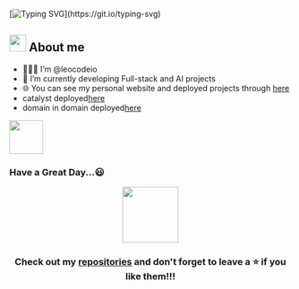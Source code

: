 [![Typing SVG](https://readme-typing-svg.demolab.com/?lines=Hi+Harsha+Here!!!;Know+more+about+me+below!!!)](https://git.io/typing-svg)

## <picture><img src = "https://github.com/7oSkaaa/7oSkaaa/blob/main/Images/about_me.gif?raw=true" width = 30px></picture> About me
- 👨🏽‍💻  I’m @leocodeio
- 🌱 I’m currently developing Full-stack and AI projects
- 🌐 You can see my personal website and deployed projects through [here](https://portfolio-leocodeios-projects.vercel.app/)
- catalyst deployed[here](https://catalyst-com.vercel.app/)
- domain in domain deployed[here](https://catalyst-domain-in-domain.vercel.app/)

<img src="https://media.giphy.com/media/LnQjpWaON8nhr21vNW/giphy.gif" width="60"><h3>Have a Great Day...😃</h3>
<picture>
    <div align="center">
    <img src="https://media.giphy.com/media/O51MQ3DduOcGW6ofR3/giphy.gif" width="100" height="100" frameborder="0" class="giphy-embed" allowfullscreen />
  </div>
</picture>
  <div align="center"><h3>Check out my <a href="https://github.com/leocodeio?tab=repositories">repositories</a> and
don't forget to leave a ⭐ if you like them!!!</h3></div>

<br>

<!---
leocodeio/leocodeio is a ✨ special ✨ repository because its `README.md` (this file) appears on your GitHub profile.
You can click the Preview link to take a look at your changes.
--->
